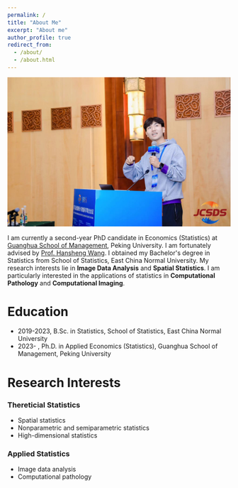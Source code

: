 ```yaml
---
permalink: /
title: "About Me"
excerpt: "About me"
author_profile: true
redirect_from: 
  - /about/
  - /about.html
---
```


![](../images/bigSelfie.jpg)

I am currently a second-year PhD candidate in Economics (Statistics) at [Guanghua School of Management](https://www.gsm.pku.edu.cn), Peking University. I am fortunately advised by [Prof. Hansheng Wang](https://sites.google.com/view/hansheng). I obtained my Bachelor's degree in Statistics from School of Statistics, East China Normal University. My research interests lie in **Image Data Analysis** and **Spatial Statistics**. I am particularly interested in the applications of statistics in **Computational Pathology** and **Computational Imaging**.

Education
======

- 2019-2023, B.Sc. in Statistics, School of Statistics, East China Normal University
- 2023- , Ph.D. in Applied Economics (Statistics), Guanghua School of Management, Peking University

Research Interests
======

### Thereticial Statistics

- Spatial statistics
- Nonparametric and semiparametric statistics
- High-dimensional statistics

### Applied Statistics

- Image data analysis
- Computational pathology
